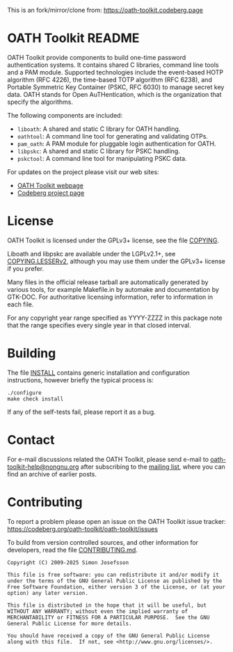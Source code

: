 This is an fork/mirror/clone from: https://oath-toolkit.codeberg.page

# OATH Toolkit README

OATH Toolkit provide components to build one-time password
authentication systems.  It contains shared C libraries, command line
tools and a PAM module.  Supported technologies include the
event-based HOTP algorithm (RFC 4226), the time-based TOTP algorithm
(RFC 6238), and Portable Symmetric Key Container (PSKC, RFC 6030) to
manage secret key data.  OATH stands for Open AuTHentication, which is
the organization that specify the algorithms.

The following components are included:

 * `liboath`: A shared and static C library for OATH handling.
 * `oathtool`: A command line tool for generating and validating OTPs.
 * `pam_oath`: A PAM module for pluggable login authentication for OATH.
 * `libpskc`: A shared and static C library for PSKC handling.
 * `pskctool`: A command line tool for manipulating PSKC data.

For updates on the project please visit our web sites:

 * [OATH Toolkit webpage](https://oath-toolkit.codeberg.page/)
 * [Codeberg project page](https://codeberg.org/oath-toolkit/oath-toolkit)

# License

OATH Toolkit is licensed under the GPLv3+ license, see the file
[COPYING](COPYING).

Liboath and libpskc are available under the LGPLv2.1+, see
[COPYING.LESSERv2](COPYING.LESSERv2), although you may use them under
the GPLv3+ license if you prefer.

Many files in the official release tarball are automatically generated
by various tools, for example Makefile.in by automake and
documentation by GTK-DOC.  For authoritative licensing information,
refer to information in each file.

For any copyright year range specified as YYYY-ZZZZ in this package
note that the range specifies every single year in that closed
interval.

# Building

The file [INSTALL](INSTALL) contains generic installation and
configuration instructions, however briefly the typical process is:

```
./configure
make check install
```

If any of the self-tests fail, please report it as a bug.

# Contact

For e-mail discussions related the OATH Toolkit, please send e-mail to
oath-toolkit-help@nongnu.org after subscribing to the [mailing
list](https://lists.nongnu.org/mailman/listinfo/oath-toolkit-help),
where you can find an archive of earlier posts.

# Contributing

To report a problem please open an issue on the OATH Toolkit issue
tracker: https://codeberg.org/oath-toolkit/oath-toolkit/issues

To build from version controlled sources, and other information for
developers, read the file [CONTRIBUTING.md](CONTRIBUTING.md).

```
Copyright (C) 2009-2025 Simon Josefsson

This file is free software: you can redistribute it and/or modify it
under the terms of the GNU General Public License as published by the
Free Software Foundation, either version 3 of the License, or (at your
option) any later version.

This file is distributed in the hope that it will be useful, but
WITHOUT ANY WARRANTY; without even the implied warranty of
MERCHANTABILITY or FITNESS FOR A PARTICULAR PURPOSE.  See the GNU
General Public License for more details.

You should have received a copy of the GNU General Public License
along with this file.  If not, see <http://www.gnu.org/licenses/>.
```
